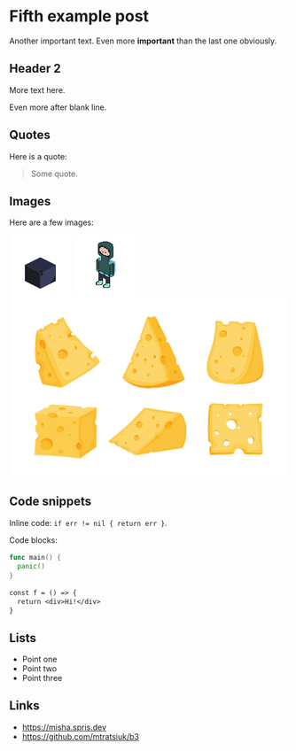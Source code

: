 # Fifth example post

Another important text.
Even more **important** than the last one obviously.

## Header 2

More text here.

Even more after blank line.

## Quotes

Here is a quote:
> Some quote.

## Images

Here are a few images:

![rock](../assets/rock.png)
![player](../assets/nested/player.png)
![cheese](../assets/nested/cheese.svg)

## Code snippets

Inline code: `if err != nil { return err }`.

Code blocks:

```go
func main() {
  panic()
}
```

```tsx
const f = () => {
  return <div>Hi!</div>
}
```

## Lists

- Point one
- Point two
- Point three

## Links

- <https://misha.spris.dev>
- <https://github.com/mtratsiuk/b3>
